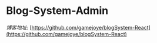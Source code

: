 # Blog-System-Admin
_博客地址:_
[https://github.com/gamejoye/blogSystem-React](https://github.com/gamejoye/blogSystem-React)